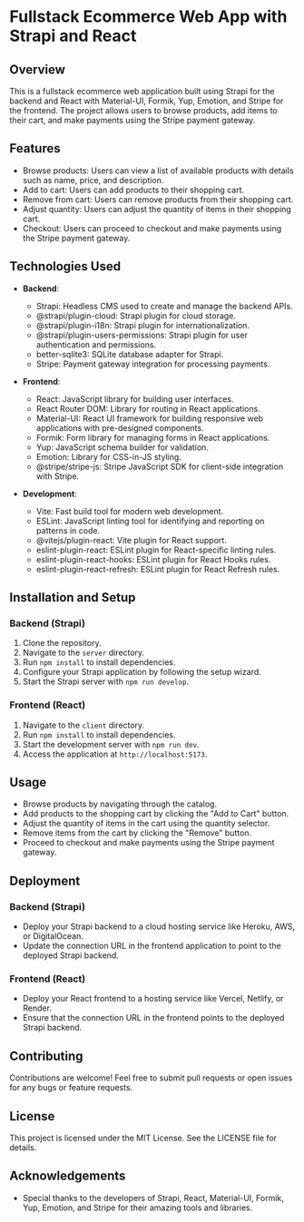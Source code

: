 # Fullstack Ecommerce Web App with Strapi and React

## Overview
This is a fullstack ecommerce web application built using Strapi for the backend and React with Material-UI, Formik, Yup, Emotion, and Stripe for the frontend. The project allows users to browse products, add items to their cart, and make payments using the Stripe payment gateway.

## Features
- Browse products: Users can view a list of available products with details such as name, price, and description.
- Add to cart: Users can add products to their shopping cart.
- Remove from cart: Users can remove products from their shopping cart.
- Adjust quantity: Users can adjust the quantity of items in their shopping cart.
- Checkout: Users can proceed to checkout and make payments using the Stripe payment gateway.

## Technologies Used
- **Backend**:
  - Strapi: Headless CMS used to create and manage the backend APIs.
  - @strapi/plugin-cloud: Strapi plugin for cloud storage.
  - @strapi/plugin-i18n: Strapi plugin for internationalization.
  - @strapi/plugin-users-permissions: Strapi plugin for user authentication and permissions.
  - better-sqlite3: SQLite database adapter for Strapi.
  - Stripe: Payment gateway integration for processing payments.

- **Frontend**:
  - React: JavaScript library for building user interfaces.
  - React Router DOM: Library for routing in React applications.
  - Material-UI: React UI framework for building responsive web applications with pre-designed components.
  - Formik: Form library for managing forms in React applications.
  - Yup: JavaScript schema builder for validation.
  - Emotion: Library for CSS-in-JS styling.
  - @stripe/stripe-js: Stripe JavaScript SDK for client-side integration with Stripe.

- **Development**:
  - Vite: Fast build tool for modern web development.
  - ESLint: JavaScript linting tool for identifying and reporting on patterns in code.
  - @vitejs/plugin-react: Vite plugin for React support.
  - eslint-plugin-react: ESLint plugin for React-specific linting rules.
  - eslint-plugin-react-hooks: ESLint plugin for React Hooks rules.
  - eslint-plugin-react-refresh: ESLint plugin for React Refresh rules.

## Installation and Setup
### Backend (Strapi)
1. Clone the repository.
2. Navigate to the `server` directory.
3. Run `npm install` to install dependencies.
4. Configure your Strapi application by following the setup wizard.
5. Start the Strapi server with `npm run develop`.

### Frontend (React)
1. Navigate to the `client` directory.
2. Run `npm install` to install dependencies.
3. Start the development server with `npm run dev`.
4. Access the application at `http://localhost:5173`.

## Usage
- Browse products by navigating through the catalog.
- Add products to the shopping cart by clicking the "Add to Cart" button.
- Adjust the quantity of items in the cart using the quantity selector.
- Remove items from the cart by clicking the "Remove" button.
- Proceed to checkout and make payments using the Stripe payment gateway.

## Deployment
### Backend (Strapi)
- Deploy your Strapi backend to a cloud hosting service like Heroku, AWS, or DigitalOcean.
- Update the connection URL in the frontend application to point to the deployed Strapi backend.

### Frontend (React)
- Deploy your React frontend to a hosting service like Vercel, Netlify, or Render.
- Ensure that the connection URL in the frontend points to the deployed Strapi backend.

## Contributing
Contributions are welcome! Feel free to submit pull requests or open issues for any bugs or feature requests.

## License
This project is licensed under the MIT License. See the LICENSE file for details.

## Acknowledgements
- Special thanks to the developers of Strapi, React, Material-UI, Formik, Yup, Emotion, and Stripe for their amazing tools and libraries.
